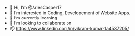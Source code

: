 - 👋 Hi, I’m @AriesCasper17
- 👀 I’m interested in Coding, Developement of Website Apps.
- 🌱 I’m currently learning 
- 💞️ I’m looking to collaborate on
- 📫 https://www.linkedin.com/in/vikram-kumar-1a4537205/

<!---
AriesCasper17/AriesCasper17 is a ✨ special ✨ repository because its `README.md` (this file) appears on your GitHub profile.
You can click the Preview link to take a look at your changes.
--->
